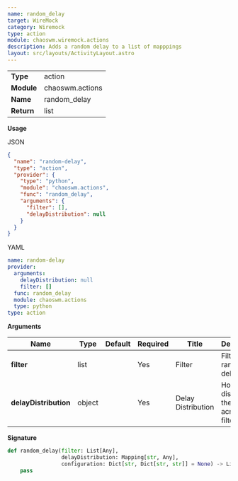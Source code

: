 ```yaml
---
name: random_delay
target: WireMock
category: Wiremock
type: action
module: chaoswm.wiremock.actions
description: Adds a random delay to a list of mapppings
layout: src/layouts/ActivityLayout.astro
---
```


|            |                 |
| ---------- | --------------- |
| **Type**   | action          |
| **Module** | chaoswm.actions |
| **Name**   | random_delay    |
| **Return** | list            |

**Usage**

JSON

```json
{
  "name": "random-delay",
  "type": "action",
  "provider": {
    "type": "python",
    "module": "chaoswm.actions",
    "func": "random_delay",
    "arguments": {
      "filter": [],
      "delayDistribution": null
    }
  }
}
```

YAML

```yaml
name: random-delay
provider:
  arguments:
    delayDistribution: null
    filter: []
  func: random_delay
  module: chaoswm.actions
  type: python
type: action
```

**Arguments**

| Name                  | Type   | Default | Required | Title              | Description                                            |
| --------------------- | ------ | ------- | -------- | ------------------ | ------------------------------------------------------ |
| **filter**            | list   |         | Yes      | Filter             | Filter to add random delay to                          |
| **delayDistribution** | object |         | Yes      | Delay Distribution | How to distribute the delays across the filter results |

**Signature**

```python
def random_delay(filter: List[Any],
                 delayDistribution: Mapping[str, Any],
                 configuration: Dict[str, Dict[str, str]] = None) -> List[Any]:
    pass
```

